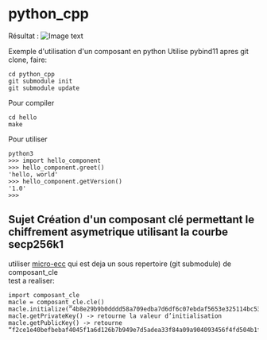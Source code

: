 # python_cpp

Résultat :
![Image text](Résultat_OK.png)

Exemple d'utilisation d'un composant en python
Utilise pybind11
apres git clone, faire:
```
cd python_cpp
git submodule init
git submodule update
```

Pour compiler

```
cd hello
make
```

Pour utiliser
```
python3
>>> import hello_component
>>> hello_component.greet()
'hello, world'
>>> hello_component.getVersion()
'1.0'
>>> 
```
## Sujet  Création d'un composant clé permettant le chiffrement asymetrique utilisant la courbe secp256k1
utiliser [micro-ecc](https://github.com/jluuM2/micro-ecc) qui est deja un sous repertoire (git submodule) de composant_cle<br/>
test a realiser:
```
import composant_cle
macle = composant_cle.cle()
macle.initialize(”4b8e29b9b0dddd58a709edba7d6df6c07ebdaf5653e325114bc5318c238f87f0”)
macle.getPrivateKey() -> retourne la valeur d’initialisation
macle.getPublicKey() -> retourne “f2ce1e40befbebaf4045f1a6d126b7b949e7d5adea33f84a09a904093456f4fd504b1f70755be4cef27625b1e6b893e05ffeb361f2971fda1d6be5e730a74303”


